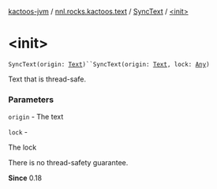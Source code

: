[kactoos-jvm](../../index.md) / [nnl.rocks.kactoos.text](../index.md) / [SyncText](index.md) / [&lt;init&gt;](.)

# &lt;init&gt;

`SyncText(origin: `[`Text`](../../nnl.rocks.kactoos/-text/index.md)`)``SyncText(origin: `[`Text`](../../nnl.rocks.kactoos/-text/index.md)`, lock: `[`Any`](https://kotlinlang.org/api/latest/jvm/stdlib/kotlin/-any/index.html)`)`

Text that is thread-safe.

### Parameters

`origin` - The text

`lock` -

The lock




There is no thread-safety guarantee.

**Since**
0.18

